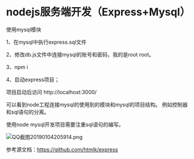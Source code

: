 # nodejs服务端开发（Express+Mysql） #

使用mysql模块

1、在mysql中执行express.sql文件

2、修改db.js文件中连接mysql的账号和密码，我的是root root。

3、npm i

4、启动express项目；

项目启动后访问 http://localhost:3000/


可以看到node工程连接mysql的使用到的模块和mysql的项目结构。
例如控制器和sql语句的分离。

使用node mysql开发项目需要注重sql语句的编写。


![QQ截图20190104205914.png](https://upload-images.jianshu.io/upload_images/2227968-820a298fb1ad92e1.png?imageMogr2/auto-orient/strip%7CimageView2/2/w/1240)


参考源文档：https://github.com/htmlk/express